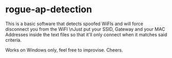 # rogue-ap-detection
This is a basic software that detects spoofed WiFIs and will force disconnect you from the WiFI
\nJust put your SSID, Gateway and your MAC Addresses inside the text files so that it'll only connect when it matches said criteria.

Works on Windows only, feel free to improvise. Cheers.
